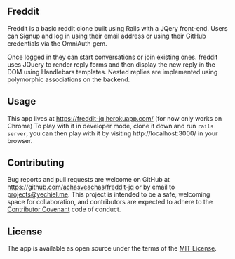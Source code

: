 ## Freddit

Freddit is a basic reddit clone built using Rails with a JQery front-end. Users can Signup and log in using their email address or using their GitHub credentials via the OmniAuth gem.

Once logged in they can start conversations or join existing ones. freddit uses JQuery to render reply forms and then display the new reply in the DOM using Handlebars templates. Nested replies are implemented using polymorphic associations on the backend.

## Usage

This app lives at https://freddit-jq.herokuapp.com/ (for now only works on Chrome)
To play with it in developer mode, clone it down and run `rails server`, you can then play with it by visiting http://localhost:3000/ in your browser.

## Contributing

Bug reports and pull requests are welcome on GitHub at https://github.com/achasveachas/freddit-jq or by email to projects@yechiel.me. This project is intended to be a safe, welcoming space for collaboration, and contributors are expected to adhere to the [Contributor Covenant](http://contributor-covenant.org) code of conduct.


## License

The app is available as open source under the terms of the [MIT License](http://opensource.org/licenses/MIT).

